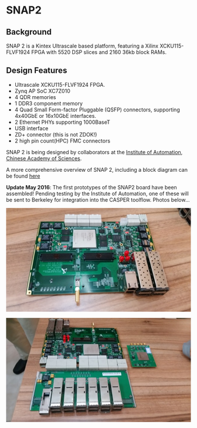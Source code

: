 # SNAP2

## Background

SNAP 2 is a Kintex Ultrascale based platform, featuring a Xilinx
XCKU115-FLVF1924 FPGA with 5520 DSP slices and 2160 36kb block RAMs.

## Design Features

- Ultrascale XCKU115-FLVF1924 FPGA.
- Zynq AP SoC XC7Z010
- 4 QDR memories
- 1 DDR3 component memory
- 4 Quad Small Form-factor Pluggable (QSFP) connectors, supporting
  4x40GbE or 16x10GbE interfaces.
- 2 Ethernet PHYs supporting 1000BaseT
- USB interface
- ZD+ connector (this is not ZDOK!)
- 2 high pin count(HPC) FMC connectors

SNAP 2 is being designed by collaborators at the [Institute of
Automation, Chinese Academy of Sciences](http://www.ia.cas.cn/).

A more comprehensive overview of SNAP 2, including a block diagram can
be found [here](documentation/SNAP2_Doc.pdf)

**Update May 2016**: The first prototypes of the SNAP2 board have been
assembled\! Pending testing by the Institute of Automation, one of these
will be sent to Berkeley for integration into the CASPER toolflow.
Photos below...

![SNAP2 board](photos/Snap2.jpg)

![SNAP2 board with QSFP+extender card](photos/Snap2-qsfp.jpg)